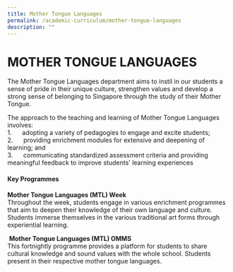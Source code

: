 ```yaml
---
title: Mother Tongue Languages
permalink: /academic-curriculum/mother-tongue-languages
description: ""
---
```

MOTHER TONGUE LANGUAGES
=======================

  
The Mother Tongue Languages department aims to instil in our students a sense of pride in their unique culture, strengthen values and develop a strong sense of belonging to Singapore through the study of their Mother Tongue.  
  

The approach to the teaching and learning of Mother Tongue Languages involves:  
1.      adopting a variety of pedagogies to engage and excite students;  
2.      providing enrichment modules for extensive and deepening of learning; and  
3.      communicating standardized assessment criteria and providing meaningful feedback to improve students' learning experiences            

#### Key Programmes

  
**Mother Tongue Languages (MTL) Week**  
Throughout the week, students engage in various enrichment programmes that aim to deepen their knowledge of their own language and culture. Students immerse themselves in the various traditional art forms through experiential learning.  

 **Mother Tongue Languages (MTL) OMMS**  
This fortnightly programme provides a platform for students to share cultural knowledge and sound values with the whole school. Students present in their respective mother tongue languages.